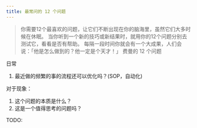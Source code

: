 ```yaml
---
title: 最常问的 12 个问题
---
```


> 你需要12个最喜欢的问题，让它们不断出现在你的脑海里，虽然它们大多时候在休眠。
> 当你听到一个新的技巧或新结果时，就用你的12个问题分别去测试它，看看是否有帮助。
> 每隔一段时间你就会有一个大成果，人们会说：「他是怎么做到的？他一定是个天才！」
> 费曼的 12 个问题

日常  
1. 最近做的频繁的事的流程还可以优化吗？(SOP，自动化)

对于现象：
1. 这个问题的本质是什么？
2. 这是一个值得思考的问题吗？

TODO:


